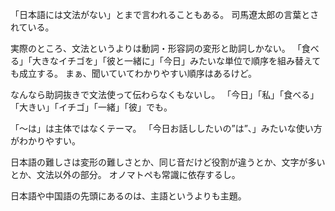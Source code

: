 「日本語には文法がない」とまで言われることもある。
司馬遼太郎の言葉とされている。

実際のところ、文法というよりは動詞・形容詞の変形と助詞しかない。
「食べる」「大きなイチゴを」「彼と一緒に」「今日」みたいな単位で順序を組み替えても成立する。
まぁ、聞いていてわかりやすい順序はあるけど。

なんなら助詞抜きで文法使って伝わらなくもないし。
「今日」「私」「食べる」「大きい」「イチゴ」「一緒」「彼」でも。

「〜は」は主体ではなくテーマ。
「今日お話ししたいの”は”、」みたいな使い方がわかりやすい。

日本語の難しさは変形の難しさとか、同じ音だけど役割が違うとか、文字が多いとか、文法以外の部分。
オノマトペも常識に依存するし。

日本語や中国語の先頭にあるのは、主語というよりも主題。
